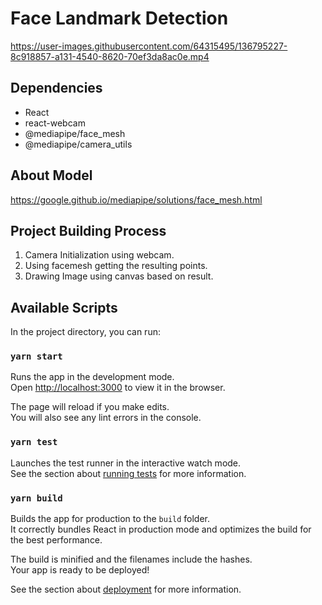 # Face Landmark Detection

https://user-images.githubusercontent.com/64315495/136795227-8c918857-a131-4540-8620-70ef3da8ac0e.mp4


## Dependencies
- React
- react-webcam
- @mediapipe/face_mesh
- @mediapipe/camera_utils

## About Model
https://google.github.io/mediapipe/solutions/face_mesh.html

## Project Building Process
1. Camera Initialization using webcam.
2. Using facemesh getting the resulting points.
3. Drawing Image using canvas based on result.

## Available Scripts

In the project directory, you can run:

### `yarn start`

Runs the app in the development mode.\
Open [http://localhost:3000](http://localhost:3000) to view it in the browser.

The page will reload if you make edits.\
You will also see any lint errors in the console.

### `yarn test`

Launches the test runner in the interactive watch mode.\
See the section about [running tests](https://facebook.github.io/create-react-app/docs/running-tests) for more information.

### `yarn build`

Builds the app for production to the `build` folder.\
It correctly bundles React in production mode and optimizes the build for the best performance.

The build is minified and the filenames include the hashes.\
Your app is ready to be deployed!

See the section about [deployment](https://facebook.github.io/create-react-app/docs/deployment) for more information.

